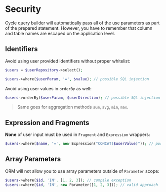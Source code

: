 # Security
Cycle query builder will automatically pass all of the use parameters as part of the prepared statement. However, you have to remember that column and table names are escaped on the application level. 

## Identifiers
Avoid using user provided identifiers without proper whitelist:

```php
$users = $userRepository->select();

$users->where($userParam, '=', $value); // possible SQL injection
```

Avoid using user values in `orderBy` as well:

```php
$users->orderBy($userParam, $userDirection); // possible SQL injection
```

> Same goes for aggregation methods `sum`, `avg`, `min`, `max`.

## Expression and Fragments
**None** of user input must be used in `Fragment` and `Expression` wrappers:

```php
$users->where($name, '=', new Expression("CONCAT($userValue)")); // possible SQL injection
```

## Array Parameters
ORM will not allow you to use array parameters outside of `Parameter` scope:

```php
$users->where($id, 'IN', [1, 2, 3]); // compile exception
$users->where($id, 'IN', new Parameter([1, 2, 3])); // valid approach
```
